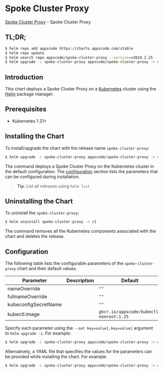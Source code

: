 # Spoke Cluster Proxy

[Spoke Cluster Proxy](https://github.com/kluster-manager/cluster-proxy) - Spoke Cluster Proxy

## TL;DR;

```bash
$ helm repo add appscode https://charts.appscode.com/stable
$ helm repo update
$ helm search repo appscode/spoke-cluster-proxy --version=v2024.2.25
$ helm upgrade -i spoke-cluster-proxy appscode/spoke-cluster-proxy -n c1 --create-namespace --version=v2024.2.25
```

## Introduction

This chart deploys a Spoke Cluster Proxy on a [Kubernetes](http://kubernetes.io) cluster using the [Helm](https://helm.sh) package manager.

## Prerequisites

- Kubernetes 1.21+

## Installing the Chart

To install/upgrade the chart with the release name `spoke-cluster-proxy`:

```bash
$ helm upgrade -i spoke-cluster-proxy appscode/spoke-cluster-proxy -n c1 --create-namespace --version=v2024.2.25
```

The command deploys a Spoke Cluster Proxy on the Kubernetes cluster in the default configuration. The [configuration](#configuration) section lists the parameters that can be configured during installation.

> **Tip**: List all releases using `helm list`

## Uninstalling the Chart

To uninstall the `spoke-cluster-proxy`:

```bash
$ helm uninstall spoke-cluster-proxy -n c1
```

The command removes all the Kubernetes components associated with the chart and deletes the release.

## Configuration

The following table lists the configurable parameters of the `spoke-cluster-proxy` chart and their default values.

|      Parameter       | Description |                      Default                       |
|----------------------|-------------|----------------------------------------------------|
| nameOverride         |             | <code>""</code>                                    |
| fullnameOverride     |             | <code>""</code>                                    |
| kubeconfigSecretName |             | <code>""</code>                                    |
| kubectl.image        |             | <code>ghcr.io/appscode/kubectl-nonroot:1.25</code> |


Specify each parameter using the `--set key=value[,key=value]` argument to `helm upgrade -i`. For example:

```bash
$ helm upgrade -i spoke-cluster-proxy appscode/spoke-cluster-proxy -n c1 --create-namespace --version=v2024.2.25 --set kubectl.image=ghcr.io/appscode/kubectl-nonroot:1.25
```

Alternatively, a YAML file that specifies the values for the parameters can be provided while
installing the chart. For example:

```bash
$ helm upgrade -i spoke-cluster-proxy appscode/spoke-cluster-proxy -n c1 --create-namespace --version=v2024.2.25 --values values.yaml
```
